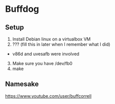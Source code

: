 # Buffdog

## Setup

1. Install Debian linux on a virtualbox VM
2. ??? (fill this in later when I remember what I did)
  * v86d and uvesafb were involved
3. Make sure you have /dev/fb0
4. make

## Namesake

https://www.youtube.com/user/buffcorrell
